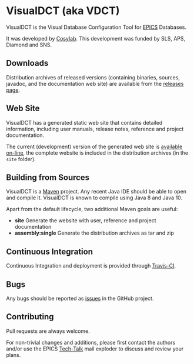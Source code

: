 # VisualDCT (aka VDCT)

VisualDCT is the Visual Database Configuration Tool for
[EPICS](https://epics.anl.gov/) Databases.

It was developed by [Cosylab](http://www.cosylab.com/).
This development was funded by SLS, APS, Diamond and SNS. 

## Downloads

Distribution archives of released versions (containing binaries,
sources, javadoc, and the documentation web site) are available from the
[releases page](https://github.com/epics-extensions/VisualDCT/releases).

## Web Site

VisualDCT has a generated static web site that contains detailed information,
including user manuals, release notes, reference and project documentation.

The current (development) version of the generated web site is 
[available on-line](https://epics-extensions.github.io/VisualDCT/), the complete
website is included in the distribution archives (in the `site` folder).

## Building from Sources

VisualDCT is a [Maven](https://maven.apache.org/) project.
Any recent Java IDE should be able to open and compile it.
VisualDCT is known to compile using Java 8 and Java 10.

Apart from the default lifecycle, two additional Maven goals are useful:

  * **site** Generate the website with user, reference and project documentation
  * **assembly:single** Generate the distribution archives as tar and zip

## Continuous Integration

Continuous Integration and deployment is provided through 
[Travis-CI](https://travis-ci.org/epics-extensions/VisualDCT).

## Bugs

Any bugs should be reported as
[issues](https://github.com/epics-extensions/VisualDCT/issues)
in the GitHub project.

## Contributing

Pull requests are always welcome.

For non-trivial changes and additions, please first contact the authors
and/or use the EPICS
[Tech-Talk](https://epics.anl.gov/tech-talk/index.php) mail exploder
to discuss and review your plans.
